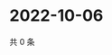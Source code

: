 # 2022-10-06

共 0 条

<!-- BEGIN WEIBO -->
<!-- 最后更新时间 Thu Oct 06 2022 17:25:05 GMT+0800 (China Standard Time) -->

<!-- END WEIBO -->
